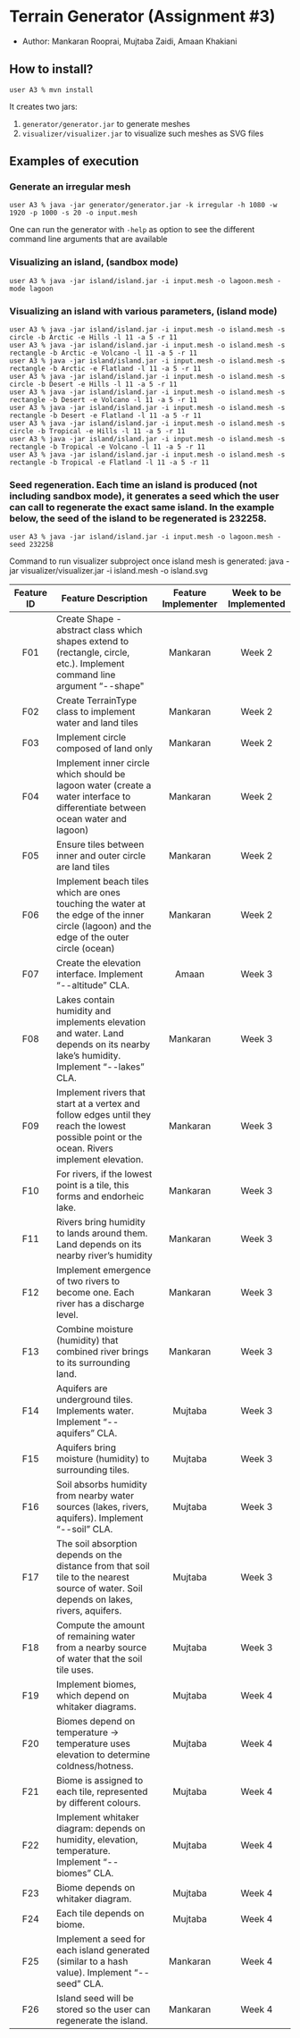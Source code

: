 # Terrain Generator (Assignment #3)

- Author: Mankaran Rooprai, Mujtaba Zaidi, Amaan Khakiani

## How to install?

```
user A3 % mvn install
```

It creates two jars:

1. `generator/generator.jar` to generate meshes
2. `visualizer/visualizer.jar` to visualize such meshes as SVG files

## Examples of execution

### Generate an irregular mesh

```
user A3 % java -jar generator/generator.jar -k irregular -h 1080 -w 1920 -p 1000 -s 20 -o input.mesh
```

One can run the generator with `-help` as option to see the different command line arguments that are available

### Visualizing an island, (sandbox mode)

```
user A3 % java -jar island/island.jar -i input.mesh -o lagoon.mesh -mode lagoon 
```

### Visualizing an island with various parameters, (island mode)

```
user A3 % java -jar island/island.jar -i input.mesh -o island.mesh -s circle -b Arctic -e Hills -l 11 -a 5 -r 11
user A3 % java -jar island/island.jar -i input.mesh -o island.mesh -s rectangle -b Arctic -e Volcano -l 11 -a 5 -r 11
user A3 % java -jar island/island.jar -i input.mesh -o island.mesh -s rectangle -b Arctic -e Flatland -l 11 -a 5 -r 11
user A3 % java -jar island/island.jar -i input.mesh -o island.mesh -s circle -b Desert -e Hills -l 11 -a 5 -r 11
user A3 % java -jar island/island.jar -i input.mesh -o island.mesh -s rectangle -b Desert -e Volcano -l 11 -a 5 -r 11
user A3 % java -jar island/island.jar -i input.mesh -o island.mesh -s rectangle -b Desert -e Flatland -l 11 -a 5 -r 11
user A3 % java -jar island/island.jar -i input.mesh -o island.mesh -s circle -b Tropical -e Hills -l 11 -a 5 -r 11
user A3 % java -jar island/island.jar -i input.mesh -o island.mesh -s rectangle -b Tropical -e Volcano -l 11 -a 5 -r 11
user A3 % java -jar island/island.jar -i input.mesh -o island.mesh -s rectangle -b Tropical -e Flatland -l 11 -a 5 -r 11
```

### Seed regeneration. Each time an island is produced (not including sandbox mode), it generates a seed which the user can call to regenerate the exact same island. In the example below, the seed of the island to be regenerated is 232258.

```
user A3 % java -jar island/island.jar -i input.mesh -o lagoon.mesh -seed 232258
```

Command to run visualizer subproject once island mesh is generated:
java -jar visualizer/visualizer.jar -i island.mesh -o island.svg 

| Feature ID | Feature Description | Feature Implementer | Week to be Implemented |
| :-:  | ---       | :-:     | :-:       |
| F01 | Create Shape - abstract class which shapes extend to (rectangle, circle, etc.). Implement command line argument “--shape" | Mankaran | Week 2 |
| F02 | Create TerrainType class to implement water and land tiles | Mankaran | Week 2
| F03 | Implement circle composed of land only | Mankaran | Week 2
| F04 | Implement inner circle which should be lagoon water (create a water interface to differentiate between ocean water and lagoon)| Mankaran | Week 2
| F05 | Ensure tiles between inner and outer circle are land tiles | Mankaran | Week 2
| F06 | Implement beach tiles which are ones touching the water at the edge of the inner circle (lagoon) and the edge of the outer circle (ocean)| Mankaran | Week 2
| F07 | Create the elevation interface. Implement “--altitude” CLA. | Amaan | Week 3
| F08 | Lakes contain humidity and implements elevation and water. Land depends on its nearby lake’s humidity. Implement “--lakes” CLA. | Mankaran | Week 3
| F09 | Implement rivers that start at a vertex and follow edges until they reach the lowest possible point or the ocean. Rivers implement elevation. | Mankaran | Week 3
| F10 | For rivers, if the lowest point is a tile, this forms and endorheic lake. | Mankaran | Week 3
| F11 | Rivers bring humidity to lands around them. Land depends on its nearby river’s humidity | Mankaran | Week 3
| F12 | Implement emergence of two rivers to become one. Each river has a discharge level. | Mankaran | Week 3
| F13 | Combine moisture (humidity) that combined river brings to its surrounding land. | Mankaran | Week 3
| F14 | Aquifers are underground tiles. Implements water. Implement “--aquifers” CLA. | Mujtaba | Week 3
| F15 | Aquifers bring moisture (humidity) to surrounding tiles. | Mujtaba | Week 3
| F16 | Soil absorbs humidity from nearby water sources (lakes, rivers, aquifers). Implement “--soil” CLA. | Mujtaba | Week 3
| F17 | The soil absorption depends on the distance from that soil tile to the nearest source of water. Soil depends on lakes, rivers, aquifers. | Mujtaba | Week 3
| F18 | Compute the amount of remaining water from a nearby source of water that the soil tile uses. | Mujtaba | Week 3
| F19 | Implement biomes, which depend on whitaker diagrams. | Mujtaba | Week 4
| F20 | Biomes depend on temperature → temperature uses elevation to determine coldness/hotness. | Mujtaba | Week 4
| F21 | Biome is assigned to each tile, represented by different colours. | Mujtaba | Week 4
| F22 | Implement whitaker diagram: depends on humidity, elevation, temperature. Implement “--biomes” CLA. | Mujtaba | Week 4
| F23 | Biome depends on whitaker diagram. | Mujtaba | Week 4
| F24 | Each tile depends on biome. | Mujtaba | Week 4
| F25 | Implement a seed for each island generated (similar to a hash value). Implement “--seed” CLA. | Mankaran | Week 4
| F26 | Island seed will be stored so the user can regenerate the island. | Mankaran | Week 4


